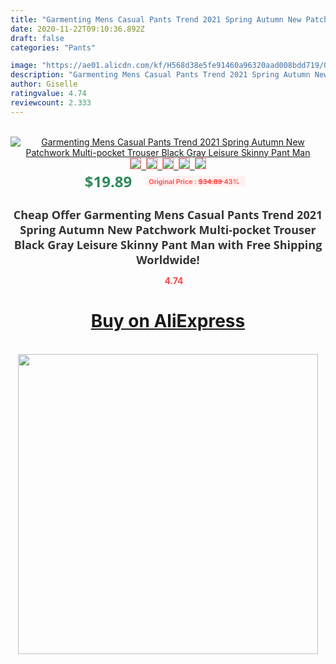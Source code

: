 ```yaml
---
title: "Garmenting Mens Casual Pants Trend 2021 Spring Autumn New Patchwork Multi-pocket Trouser Black Gray Leisure Skinny Pant Man"
date: 2020-11-22T09:10:36.892Z
draft: false
categories: "Pants"

image: "https://ae01.alicdn.com/kf/H568d38e5fe91460a96320aad008bdd719/Garmenting-Mens-Casual-Pants-Trend-2021-Spring-Autumn-New-Patchwork-Multi-pocket-Trouser-Black-Gray-Leisure.jpg"
description: "Garmenting Mens Casual Pants Trend 2021 Spring Autumn New Patchwork Multi-pocket Trouser Black Gray Leisure Skinny Pant Man"
author: Giselle
ratingvalue: 4.74
reviewcount: 2.333
---
```

<br>
<div style="text-align: center;">
<a href="https://s.click.aliexpress.com/e/_AZDgAt" target="_blank" rel="nofollow noopener noreferrer"><img alt="Garmenting Mens Casual Pants Trend 2021 Spring Autumn New Patchwork Multi-pocket Trouser Black Gray Leisure Skinny Pant Man" class="magnifier-image" src="https://ae01.alicdn.com/kf/H568d38e5fe91460a96320aad008bdd719/Garmenting-Mens-Casual-Pants-Trend-2021-Spring-Autumn-New-Patchwork-Multi-pocket-Trouser-Black-Gray-Leisure.jpg_640x640.jpg">
<br>
<img style="border:1px solid salmon" src="https://ae01.alicdn.com/kf/H568d38e5fe91460a96320aad008bdd719/Garmenting-Mens-Casual-Pants-Trend-2021-Spring-Autumn-New-Patchwork-Multi-pocket-Trouser-Black-Gray-Leisure.jpg_120x120.jpg">&nbsp;&nbsp;<img style="border:1px solid salmon" src="https://ae01.alicdn.com/kf/Ha326ccecf3cb4cd8bc6cc37b850e92c4R/Garmenting-Mens-Casual-Pants-Trend-2021-Spring-Autumn-New-Patchwork-Multi-pocket-Trouser-Black-Gray-Leisure.jpg_120x120.jpg">&nbsp;&nbsp;<img style="border:1px solid salmon" src="https://ae01.alicdn.com/kf/H4271e81fbeef402ab692ad731081db1bC/Garmenting-Mens-Casual-Pants-Trend-2021-Spring-Autumn-New-Patchwork-Multi-pocket-Trouser-Black-Gray-Leisure.jpg_120x120.jpg">&nbsp;&nbsp;<img style="border:1px solid salmon" src="https://ae01.alicdn.com/kf/Hcefe9353a5704e7694994dd265244c26i/Garmenting-Mens-Casual-Pants-Trend-2021-Spring-Autumn-New-Patchwork-Multi-pocket-Trouser-Black-Gray-Leisure.jpg_120x120.jpg">&nbsp;&nbsp;<img style="border:1px solid salmon" src="https://ae01.alicdn.com/kf/H087f5166e77c46dfb1f237ced87181ccv/Garmenting-Mens-Casual-Pants-Trend-2021-Spring-Autumn-New-Patchwork-Multi-pocket-Trouser-Black-Gray-Leisure.jpg_120x120.jpg"></a></div><br0>
<div style="text-align: center;"><span style="background-color: white; border: 0px; box-sizing: border-box; color: seagreen; display: inline-block; font-family: &quot;open sans&quot; , &quot;arial&quot; , &quot;helvetica&quot; , sans-serif , &quot;heiti&quot;; font-size: 24px; font-stretch: inherit; font-weight: 700; line-height: inherit; margin: 0px 10px 0px 0px; padding: 0px; vertical-align: middle;">$19.89 </span>
<span style="background: rgb(255 , 241 , 241); border-radius: 3px; border: 0px; box-sizing: border-box; color: #ff4747; display: inline-block; font-family: inherit; font-size: 12px; font-stretch: inherit; font-style: inherit; font-variant: inherit; font-weight: 600; line-height: inherit; margin: 0px; padding: 2px 5px; transform: scale(0.9); vertical-align: middle;">Original Price : <b style="text-decoration: line-through;">$34.89 </b> 43%&nbsp;&nbsp;</span></div>
<h1 style="color: #333333; display: inline-block; font-family: &quot;open sans&quot; , &quot;arial&quot; , &quot;helvetica&quot; , sans-serif , &quot;heiti&quot;; font-size: 18px; font-stretch: inherit; font-weight: 700; text-align: center;">Cheap Offer Garmenting Mens Casual Pants Trend 2021 Spring Autumn New Patchwork Multi-pocket Trouser Black Gray Leisure Skinny Pant Man with Free Shipping Worldwide!</h1>
<div style="color: #ff4747; text-align: center;">
<img src="https://4.bp.blogspot.com/-M0ZcTcb-5uY/XleCXlxnR4I/AAAAAAAAAEc/OrjgMkXV1oMQFaCRZj5HQwOCBcu3w1FegCPcBGAYYCw/s1600/star.png" style="height: 15px;">&nbsp;<b>4.74</b></div>
<div class="button_cont" align="center"><a class="buynow_a" href="https://s.click.aliexpress.com/e/_AZDgAt" target="_blank" rel="nofollow noopener noreferrer"><H1>Buy on AliExpress</H1></a></div><br>
<div class="separator" style="clear: both; text-align: center;">
<img src="https://lh3.googleusercontent.com/-pTy5HemUv9M/XlePHvY0dAI/AAAAAAAAAE4/0nX5iRUoIWY8eMW9Dpxeirr157OZliDIgCLcBGAsYHQ/s1600/badge.gif" width="480">
</div>
